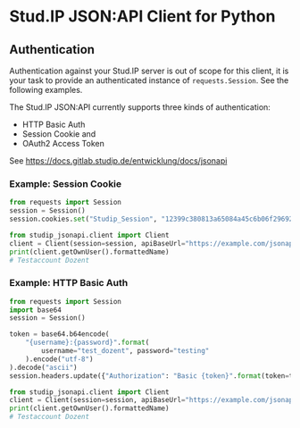 # Stud.IP JSON:API Client for Python

## Authentication

Authentication against your Stud.IP server is out of scope for this client, it is your task to provide an authenticated instance of `requests.Session`. See the following examples.

The Stud.IP JSON:API currently supports three kinds of authentication:
 - HTTP Basic Auth
 - Session Cookie and
 - OAuth2 Access Token

See https://docs.gitlab.studip.de/entwicklung/docs/jsonapi

### Example: Session Cookie

```python
from requests import Session
session = Session()
session.cookies.set("Studip_Session", "12399c380813a65084a45c6b06f29692")

from studip_jsonapi.client import Client
client = Client(session=session, apiBaseUrl="https://example.com/jsonapi.php/v1")
print(client.getOwnUser().formattedName)
# Testaccount Dozent
```

### Example: HTTP Basic Auth

```python
from requests import Session
import base64
session = Session()

token = base64.b64encode(
    "{username}:{password}".format(
        username="test_dozent", password="testing"
    ).encode("utf-8")
).decode("ascii")
session.headers.update({"Authorization": "Basic {token}".format(token=token)})

from studip_jsonapi.client import Client
client = Client(session=session, apiBaseUrl="https://example.com/jsonapi.php/v1")
print(client.getOwnUser().formattedName)
# Testaccount Dozent
```
